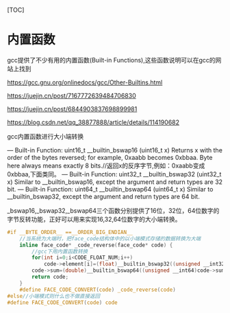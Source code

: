 [TOC]

# 内置函数
gcc提供了不少有用的内置函数(Built-in Functions),这些函数说明可以在gcc的网站上找到

https://gcc.gnu.org/onlinedocs/gcc/Other-Builtins.html

https://juejin.cn/post/7167772639484706830

https://juejin.cn/post/6844903837698899981

https://blog.csdn.net/qq_38877888/article/details/114190682


gcc内置函数进行大小端转换


 — Built-in Function: uint16_t __builtin_bswap16 (uint16_t x) 
 Returns x with the order of the bytes reversed; for example, 0xaabb becomes 0xbbaa. Byte here always means exactly 8 bits.//返回x的反序字节,例如：0xaabb变成0xbbaa,下面类同。 
 — Built-in Function: uint32_t __builtin_bswap32 (uint32_t x) 
 Similar to __builtin_bswap16, except the argument and return types are 32 bit. 
 — Built-in Function: uint64_t __builtin_bswap64 (uint64_t x) 
 Similar to __builtin_bswap32, except the argument and return types are 64 bit.
 
_bswap16,_bswap32,_bswap64三个函数分别提供了16位，32位，64位数字的字节反转功能，正好可以用来实现16,32,64位数字的大小端转换。

```C
#if __BYTE_ORDER__ ==__ORDER_BIG_ENDIAN__
    //当系统为大端时，把face_code结构体中的以小端模式存储的数据转换为大端
    inline face_code* _code_reverse(face_code* code) {  
        //gcc下用内置函数转换
        for(int i=0;i<CODE_FLOAT_NUM;i++)
            code->element[i]=(float)__builtin_bswap32((unsigned __int32)code->element[i]);
        code->sum=(double)__builtin_bswap64((unsigned __int64)code->sum);
        return code;
    }
    #define FACE_CODE_CONVERT(code) _code_reverse(code)
#else//小端模式则什么也不做直接返回
#define FACE_CODE_CONVERT(code) code
```





